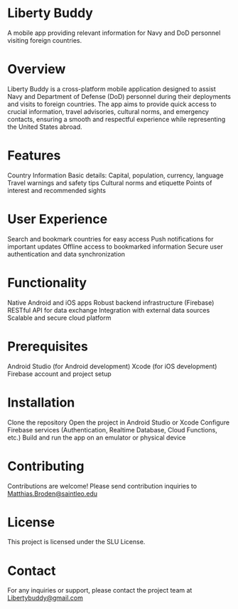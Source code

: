 # Liberty Buddy
A mobile app providing relevant information for Navy and DoD personnel visiting foreign countries.

# Overview
Liberty Buddy is a cross-platform mobile application designed to assist Navy and Department of Defense (DoD) personnel during their deployments and visits to foreign countries. The app aims to provide quick access to crucial information, travel advisories, cultural norms, and emergency contacts, ensuring a smooth and respectful experience while representing the United States abroad.

# Features
Country Information
Basic details: Capital, population, currency, language
Travel warnings and safety tips
Cultural norms and etiquette
Points of interest and recommended sights

# User Experience
Search and bookmark countries for easy access
Push notifications for important updates
Offline access to bookmarked information
Secure user authentication and data synchronization

# Functionality
Native Android and iOS apps
Robust backend infrastructure (Firebase)
RESTful API for data exchange
Integration with external data sources
Scalable and secure cloud platform

# Prerequisites
Android Studio (for Android development)
Xcode (for iOS development)
Firebase account and project setup

# Installation
Clone the repository
Open the project in Android Studio or Xcode
Configure Firebase services (Authentication, Realtime Database, Cloud Functions, etc.)
Build and run the app on an emulator or physical device

# Contributing
Contributions are welcome! Please send contribution inquiries to Matthias.Broden@saintleo.edu

# License
This project is licensed under the SLU License.

# Contact
For any inquiries or support, please contact the project team at Libertybuddy@gmail.com
